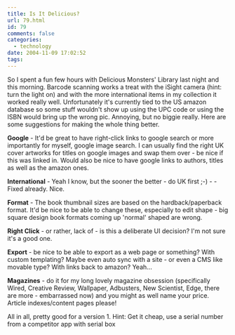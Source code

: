 ```yaml
---
title: Is It Delicious?
url: 79.html
id: 79
comments: false
categories:
  - technology
date: 2004-11-09 17:02:52
tags:
---
```


So I spent a fun few hours with Delicious Monsters' Library last night and this morning. Barcode scanning works a treat with the iSight camera (hint: turn the light on) and with the more international items in my collection it worked really well. Unfortunately it's currently tied to the US amazon database so some stuff wouldn't show up using the UPC code or using the ISBN would bring up the wrong pic. Annoying, but no biggie really. Here are some suggestions for making the whole thing better.

**Google** \- It'd be great to have right-click links to google search or more importantly for myself, google image search. I can usually find the right UK cover artworks for titles on google images and swap them over - be nice if this was linked in. Would also be nice to have google links to authors, titles as well as the amazon ones.

**International** \- Yeah I know, but the sooner the better - do UK first ;-) \- \- Fixed already. Nice.

**Format** \- The book thumbnail sizes are based on the hardback/paperback format. It'd be nice to be able to change these, especially to edit shape - big square design book formats coming up 'normal' shaped are wrong.

**Right Click** \- or rather, lack of - is this a deliberate UI decision? I'm not sure it's a good one.

**Export** \- be nice to be able to export as a web page or something? With custom templating? Maybe even auto sync with a site - or even a CMS like movable type? With links back to amazon? Yeah...

**Magazines** \- do it for my long lovely magazine obsession (specifically Wired, Creative Review, Wallpaper, Adbusters, New Scientist, Edge, there are more - embarrassed now) and you might as well name your price. Article indexes/content pages please!

All in all, pretty good for a version 1. Hint: Get it cheap, use a serial number from a competitor app with serial box